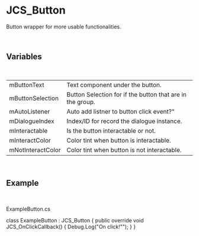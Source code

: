 <div id="content-header">
  <h1>JCS_Button</h1>
</div>

<p>
  Button wrapper for more usable functionalities.
</p>


<br/>
<h2>Variables</h2>
<br/>

<table>
  <tr>
    <td>mButtonText</td>
    <td>Text component under the button.</td>
  </tr>
  <tr>
    <td>mButtonSelection</td>
    <td>Button Selection for if the button that are in the group.</td>
  </tr>
  <tr>
    <td>mAutoListener</td>
    <td>Auto add listner to button click event?"</td>
  </tr>
  <tr>
    <td>mDialogueIndex</td>
    <td>Index/ID for record the dialogue instance.</td>
  </tr>
  <tr>
    <td>mInteractable</td>
    <td>Is the button interactable or not.</td>
  </tr>
  <tr>
    <td>mInteractColor</td>
    <td>Color tint when button is interactable.</td>
  </tr>
  <tr>
    <td>mNotInteractColor</td>
    <td>Color tint when button is not interactable.</td>
  </tr>
</table>


<br/>
<h2>Example</h2>
<br/>

<p>ExampleButton.cs</p>
<div class="code-block">
  class ExampleButton : JCS_Button {
      public override void JCS_OnClickCallback() {
          Debug.Log("On click!"");
      }
  }
  
</div>
